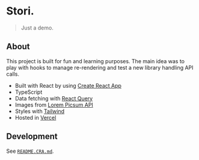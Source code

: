 # Stori.
> Just a demo.

## About

This project is built for fun and learning purposes. The main idea was to play
with hooks to manage re-rendering and test a new library handling API calls.

 * Built with React by using [Create React App](https://github.com/facebook/create-react-app)
 * TypeScript
 * Data fetching with [React Query](https://github.com/tannerlinsley/react-query)
 * Images from [Lorem Picsum API](https://picsum.photos)
 * Styles with [Tailwind](https://github.com/tailwindlabs/tailwindcss)
 * Hosted in [Vercel](https://vercel.com)
## Development

See [`README.CRA.md`](./README.CRA.md).
